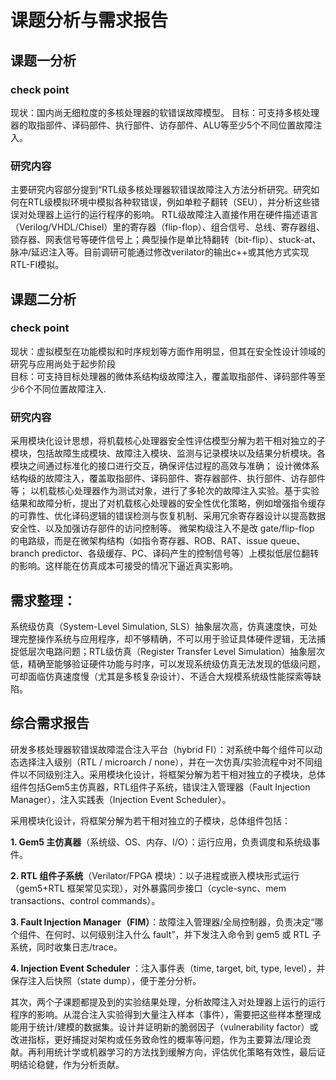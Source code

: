 # 课题分析与需求报告

## 课题一分析

### check point

现状：国内尚无细粒度的多核处理器的软错误故障模型。
目标：可支持多核处理器的取指部件、译码部件、执行部件、访存部件、ALU等至少5个不同位置故障注入。


### 研究内容
主要研究内容部分提到“RTL级多核处理器软错误故障注入方法分析研究。研究如何在RTL级模拟环境中模拟各种软错误，例如单粒子翻转（SEU），并分析这些错误对处理器上运行的运行程序的影响。
RTL级故障注入直接作用在硬件描述语言（Verilog/VHDL/Chisel）里的寄存器（flip-flop）、组合信号、总线、寄存器组、锁存器、网表信号等硬件信号上；典型操作是单比特翻转（bit-flip）、stuck-at、脉冲/延迟注入等。目前调研可能通过修改verilator的输出c++或其他方式实现RTL-FI模拟。

## 课题二分析

### check point
现状：虚拟模型在功能模拟和时序规划等方面作用明显，但其在安全性设计领域的研究与应用尚处于起步阶段  
目标：可支持目标处理器的微体系结构级故障注入，覆盖取指部件、译码部件等至少6个不同位置故障注入.

### 研究内容
采用模块化设计思想，将机载核心处理器安全性评估模型分解为若干相对独立的子模块，包括故障生成模块、故障注入模块、监测与记录模块以及结果分析模块。各模块之间通过标准化的接口进行交互，确保评估过程的高效与准确；
设计微体系结构级的故障注入，覆盖取指部件、译码部件、寄存器部件、执行部件、访存部件等；
以机载核心处理器作为测试对象，进行了多轮次的故障注入实验。基于实验结果和故障分析，提出了对机载核心处理器的安全性优化策略，例如增强指令缓存的可靠性、优化译码逻辑的错误检测与恢复机制、采用冗余寄存器设计以提高数据安全性、以及加强访存部件的访问控制等。
微架构级注入不是改 gate/flip-flop 的电路级，而是在微架构结构（如指令寄存器、ROB、RAT、issue queue、branch predictor、各级缓存、PC、译码产生的控制信号等）上模拟低层位翻转的影响。这样能在仿真成本可接受的情况下逼近真实影响。

## 需求整理：
系统级仿真（System-Level Simulation, SLS）抽象层次高，仿真速度快，可处理完整操作系统与应用程序，却不够精确，不可以用于验证具体硬件逻辑，无法捕捉低层次电路问题；RTL级仿真（Register Transfer Level Simulation）抽象层次低，精确至能够验证硬件功能与时序，可以发现系统级仿真无法发现的低级问题，可却面临仿真速度慢（尤其是多核复杂设计）、不适合大规模系统级性能探索等缺陷。

##  综合需求报告

研发多核处理器软错误故障混合注入平台（hybrid FI）：对系统中每个组件可以动态选择注入级别（RTL / microarch / none），并在一次仿真/实验流程中对不同组件以不同级别注入。采用模块化设计，将框架分解为若干相对独立的子模块，总体组件包括Gem5主仿真器，RTL组件子系统，错误注入管理器（Fault Injection Manager），注入实践表（Injection Event Scheduler）。

采用模块化设计，将框架分解为若干相对独立的子模块，总体组件包括：

**1. Gem5 主仿真器**（系统级、OS、内存、I/O）：运行应用，负责调度和系统级事件。

**2. RTL 组件子系统**（Verilator/FPGA 模块）：以子进程或嵌入模块形式运行（gem5+RTL 框架常见实现），对外暴露同步接口（cycle-sync、mem transactions、control commands）。

**3. Fault Injection Manager（FIM）**：故障注入管理器/全局控制器，负责决定“哪个组件、在何时、以何级别注入什么 fault”，并下发注入命令到 gem5 或 RTL 子系统，同时收集日志/trace。

**4. Injection Event Scheduler** ：注入事件表（time, target, bit, type, level），并保存注入后快照（state dump），便于差分分析。

其次，两个子课题都提及到的实验结果处理，分析故障注入对处理器上运行的运行程序的影响。从混合注入实验得到大量注入样本（事件），需要把这些样本整理成能用于统计/建模的数据集。设计并证明新的脆弱因子（vulnerability factor）或改进指标，更好捕捉对架构或任务致命性的概率等问题，作为主要算法/理论贡献。再利用统计学或机器学习的方法找到缓解方向，评估优化策略有效性，最后证明结论稳健，作为分析贡献。

